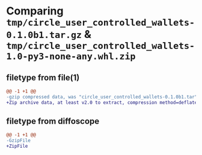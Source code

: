 # Comparing `tmp/circle_user_controlled_wallets-0.1.0b1.tar.gz` & `tmp/circle_user_controlled_wallets-1.0-py3-none-any.whl.zip`

## filetype from file(1)

```diff
@@ -1 +1 @@
-gzip compressed data, was "circle_user_controlled_wallets-0.1.0b1.tar", last modified: Fri May 24 20:25:14 2024, max compression
+Zip archive data, at least v2.0 to extract, compression method=deflate
```

## filetype from diffoscope

```diff
@@ -1 +1 @@
-GzipFile
+ZipFile
```

